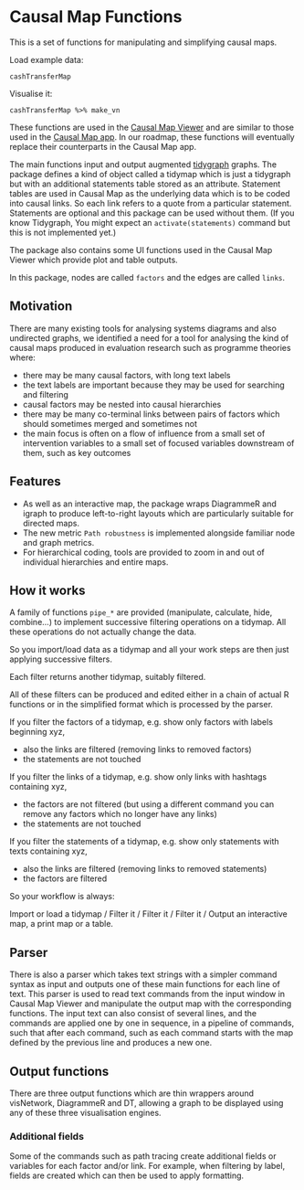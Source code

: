 # Causal Map Functions

This is a set of functions for manipulating and simplifying causal maps. 

Load example data:

```
cashTransferMap
```

Visualise it:

```
cashTransferMap %>% make_vn
```

These functions are used in the [Causal Map Viewer](https://causalmap.shinyapps.io/CausalMapViewer/) and are similar to those used in the [Causal Map app](http://causalmap.app). In our roadmap, these functions will eventually replace their counterparts in the Causal Map app. 

The main functions input and output augmented [tidygraph](https://github.com/thomasp85/tidygraph) graphs. 
The package defines a kind of object called a tidymap which is just a tidygraph but with an additional statements table stored as an attribute. Statement tables are used in Causal Map as the underlying data which is to be coded into causal links. So each link refers to a quote from a particular statement. Statements are optional and this package can be used without them.
(If you know Tidygraph, You might expect an `activate(statements)` command but this is not implemented yet.)

The package also contains some UI functions used in the Causal Map Viewer which provide plot and table outputs.

In this package, nodes are called `factors` and the edges are called `links`.

## Motivation

There are many existing tools for analysing systems diagrams and also undirected graphs, we identified a need for a tool for analysing the kind of causal maps produced in evaluation research such as programme theories where:

- there may be many causal factors, with long text labels 
- the text labels are important because they may be used for searching and filtering
- causal factors may be nested into causal hierarchies
- there may be many co-terminal links between pairs of factors which should sometimes merged and sometimes not
- the main focus is often on a flow of influence from a small set of intervention variables to a small set of focused variables downstream of them, such as key outcomes 

## Features

- As well as an interactive map, the package wraps DiagrammeR and igraph to produce left-to-right layouts which are particularly suitable for directed maps.
- The new metric `Path robustness` is implemented alongside familiar node and graph metrics.
- For hierarchical coding, tools are provided to zoom in and out of individual hierarchies and entire maps.

## How it works

A family of functions `pipe_*` are provided (manipulate, calculate, hide, combine...) to implement successive filtering operations on a tidymap. All these operations do not actually change the data. 

So you import/load data as a tidymap and all your work steps are then just applying successive filters.

Each filter returns another tidymap, suitably filtered. 

All of these filters can be produced and edited either in a chain of actual R functions or in the simplified format which is processed by the parser.

If you filter the factors of a tidymap, e.g. show only factors with labels beginning xyz, 

- also the links are filtered (removing links to removed factors)
- the statements are not touched 

If you filter the links of a tidymap, e.g. show only links with hashtags containing xyz, 

- the factors are not filtered (but using a different command you can remove any factors which no longer have any links)
- the statements are not touched 

If you filter the statements of a tidymap, e.g. show only statements with texts containing xyz, 

- also the links are filtered (removing links to removed statements)
- the factors are filtered

So your workflow is always:

Import or load a tidymap / Filter it / Filter it / Filter it / Output an interactive map, a print map or a table.    

## Parser

There is also a parser which takes text strings with a simpler command syntax as input and outputs one of these main functions for each line of text. This parser is used to read text commands from the input window in Causal Map Viewer and manipulate the output map with the corresponding functions. The input text can also consist of several lines, and the commands are applied one by one in sequence, in a pipeline of commands, such that after each command, such as each command starts with the map defined by the previous line and produces a new one. 

## Output functions

There are three output functions which are thin wrappers around visNetwork, DiagrammeR and DT, allowing a graph to be displayed using any of these three visualisation engines. 


### Additional fields

Some of the commands such as path tracing create additional fields or variables for each factor and/or link. For example, when filtering by label, fields are created which can then be used to apply formatting. 



